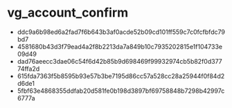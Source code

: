 vg_account_confirm
==================

* ddc9a6b98ed6a2fad7f6b643b3af0acde52b09cd101ff559c7c0fcfbfdc79bd7
* 4581680b43d3f79ead4a2f8b2213da7a849b10c7935202815e1f104733e09d49
* dad76aeecc3dae06c54f6d42b85b9d698469f99932974cb5b82f0d37774ffa2d
* 615fda7363f5b8595b93e57b3be7195d86cc57a528cc28a25944f0f84d2d6de1
* 5fbf63e4868355ddfab20d581fe0b198d3897bf69758848b7298b42997c6777a
